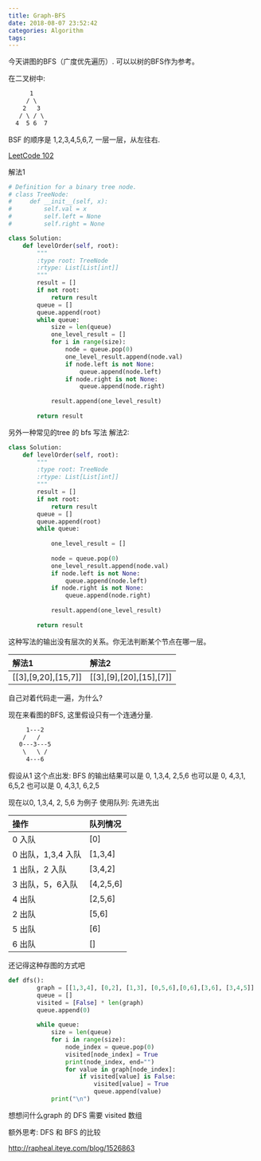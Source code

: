 ```yaml
---
title: Graph-BFS
date: 2018-08-07 23:52:42
categories: Algorithm
tags:
---
```


今天讲图的BFS（广度优先遍历）. 可以以树的BFS作为参考。

在二叉树中:

```txt
      1
     / \
    2   3
   / \ / \
  4  5 6  7
```

BSF 的顺序是 
1,2,3,4,5,6,7, 一层一层，从左往右.

[LeetCode 102](https://leetcode.com/problems/binary-tree-level-order-traversal/description/)

解法1
```python
# Definition for a binary tree node.
# class TreeNode:
#     def __init__(self, x):
#         self.val = x
#         self.left = None
#         self.right = None

class Solution:
    def levelOrder(self, root):
        """
        :type root: TreeNode
        :rtype: List[List[int]]
        """
        result = []
        if not root:
            return result
        queue = []
        queue.append(root)
        while queue:
            size = len(queue)
            one_level_result = []
            for i in range(size):
                node = queue.pop(0)
                one_level_result.append(node.val)
                if node.left is not None:
                    queue.append(node.left)
                if node.right is not None:
                    queue.append(node.right)
                
            result.append(one_level_result)
                
        return result
```

另外一种常见的tree 的 bfs 写法
解法2:

```python
class Solution:
    def levelOrder(self, root):
        """
        :type root: TreeNode
        :rtype: List[List[int]]
        """
        result = []
        if not root:
            return result
        queue = []
        queue.append(root)
        while queue:
            
            one_level_result = []
            
            node = queue.pop(0)
            one_level_result.append(node.val)
            if node.left is not None:
                queue.append(node.left)
            if node.right is not None:
                queue.append(node.right)
                
            result.append(one_level_result)
                
        return result
```

这种写法的输出没有层次的关系。你无法判断某个节点在哪一层。



|解法1|解法2|
|:----|:----|
|[[3],[9,20],[15,7]]| [[3],[9],[20],[15],[7]]|

自己对着代码走一遍，为什么?


现在来看图的BFS, 这里假设只有一个连通分量.

```txt
     1---2
    /   /
   0---3---5
    \   \ /
     4---6

```

假设从1 这个点出发:
BFS 的输出结果可以是 0,    1,3,4,    2,5,6
也可以是 0,    4,3,1,    6,5,2
也可以是 0,    4,3,1,    6,2,5

现在以0,    1,3,4,  2,  5,6 为例子
使用队列: 先进先出

|操作              | 队列情况 |  
|:-----------------|:---------|
|0 入队            |  [0]     |
|0 出队，1,3,4 入队| [1,3,4]  |
|1 出队，2 入队    | [3,4,2]  |
|3 出队，5，6入队  | [4,2,5,6]|
|4 出队            | [2,5,6]  |
|2 出队            |  [5,6]   |
|5 出队            |  [6]     |
|6 出队            |  []      |

还记得这种存图的方式吧

```python
def dfs():
        graph = [[1,3,4], [0,2], [1,3], [0,5,6],[0,6],[3,6], [3,4,5]]
        queue = []
        visited = [False] * len(graph)
        queue.append(0)
        
        while queue:
            size = len(queue)
            for i in range(size):
                node_index = queue.pop(0)
                visited[node_index] = True
                print(node_index, end="")
                for value in graph[node_index]:
                    if visited[value] is False:
                        visited[value] = True
                        queue.append(value)
            print("\n")
```
想想问什么graph 的 DFS 需要 visited 数组



额外思考: DFS 和 BFS 的比较

http://rapheal.iteye.com/blog/1526863
